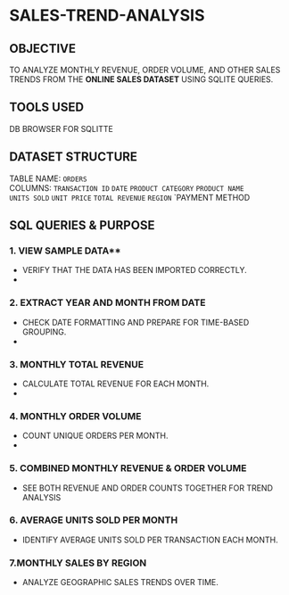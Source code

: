 # SALES-TREND-ANALYSIS

##  OBJECTIVE
TO ANALYZE MONTHLY REVENUE, ORDER VOLUME, AND OTHER SALES TRENDS FROM THE **ONLINE SALES DATASET** USING SQLITE QUERIES.

##  TOOLS USED
DB BROWSER FOR SQLITTE

##  DATASET STRUCTURE
TABLE NAME: `ORDERS`  
COLUMNS:
`TRANSACTION ID`
 `DATE`
 `PRODUCT CATEGORY`
 `PRODUCT NAME`  
 `UNITS SOLD`
 `UNIT PRICE`
 `TOTAL REVENUE`
 `REGION`
 `PAYMENT METHOD

##  SQL QUERIES & PURPOSE

### 1. VIEW SAMPLE DATA**
 -   VERIFY THAT THE DATA HAS BEEN IMPORTED CORRECTLY.
 -   
### 2. EXTRACT YEAR AND MONTH FROM DATE
 -  CHECK DATE FORMATTING AND PREPARE FOR TIME-BASED GROUPING.
 -  
### 3. MONTHLY TOTAL REVENUE
 - CALCULATE TOTAL REVENUE FOR EACH MONTH.
 - 
### 4. MONTHLY ORDER VOLUME
 - COUNT UNIQUE ORDERS PER MONTH.
 - 
### 5. COMBINED MONTHLY REVENUE & ORDER VOLUME
 - SEE BOTH REVENUE AND ORDER COUNTS TOGETHER FOR TREND ANALYSIS
   
### 6. AVERAGE UNITS SOLD PER MONTH
 - IDENTIFY AVERAGE UNITS SOLD PER TRANSACTION EACH MONTH.
   
### 7.MONTHLY SALES BY REGION
 - ANALYZE GEOGRAPHIC SALES TRENDS OVER TIME.
